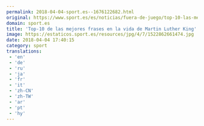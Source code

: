 ```yaml
---
permalink: 2018-04-04-sport.es--1676122682.html
original: https://www.sport.es/es/noticias/fuera-de-juego/top-10-las-mejores-frases-vida-martin-luther-king-6734400?utm_source=rss-noticias&utm_medium=feed&utm_campaign=fuera-de-juego
domain: sport.es
title: 'Top-10 de las mejores frases en la vida de Martin Luther King'
image: https://estaticos.sport.es/resources/jpg/4/7/1522862661474.jpg
date: 2018-04-04 17:40:15
category: sport
translations: 
 - 'en'
 - 'de'
 - 'ru'
 - 'ja'
 - 'fr'
 - 'it'
 - 'zh-CN'
 - 'zh-TW'
 - 'ar'
 - 'pt'
 - 'hy'
---
```


